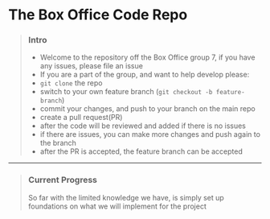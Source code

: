 # The Box Office Code Repo

> ### Intro
> - Welcome to the repository off the Box Office group 7, if you have any issues, please file an issue
> - If you are a part of the group, and want to help develop please:
>  - `git clone` the repo
>  - switch to your own feature branch (`git checkout -b feature-branch`)
>  - commit your changes, and push to your branch on the main repo
>  - create a pull request(PR)
> - after the code will be reviewed and added if there is no issues
>  - if there are issues, you can make more changes and push again to the branch
> - after the PR is accepted, the feature branch can be accepted
---
> ### Current Progress
> So far with the limited knowledge we have, is simply set up foundations on what we will implement for the project
